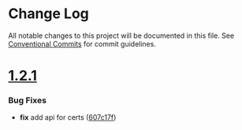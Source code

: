 # Change Log

All notable changes to this project will be documented in this file.
See [Conventional Commits](https://conventionalcommits.org) for commit guidelines.



# [1.2.1](https://github.com/tangx/qingyun-sdk-go/compare/v1.2.0...v1.2.1)

### Bug Fixes

* **fix** add api for certs ([607c17f](https://github.com/tangx/qingyun-sdk-go/commit/607c17f2a10a7d4f4f4c50ba5829a78e292736bc))
